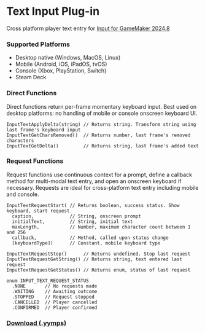# Text Input Plug-in

Cross platform player text entry for [Input for GameMaker 2024.8](https://github.com/offalynne/Input)

### Supported Platforms

- Desktop native (Windows, MacOS, Linux)
- Mobile (Android, iOS, iPadOS, tvOS)
- Console (Xbox, PlayStation, Switch)
- Steam Deck

### Direct Functions

Direct functions return per-frame momentary keyboard input. Best used on desktop platforms: no handling of mobile or console onscreen keyboard UI.
```
InputTextApplyDelta(string) // Returns string. Transform string using last frame's keyboard input
InputTextGetCharsRemoved()  // Returns number, last frame's removed characters 
InputTextGetDelta()         // Returns string, last frame's added text
```

### Request Functions

Request functions use continuous context for a prompt, define a callback method for multi-modal text entry, and open an onscreen keyboard if necessary. Requests are ideal for cross-platform text entry including mobile and console.
```
InputTextRequestStart( // Returns boolean, success status. Show keyboard, start request
  caption,             // String, onscreen prompt
  initialText,         // String, initial text
  maxLength,           // Number, maximum character count between 1 and 256
  callback,            // Method, called upon status change
  [keyboardType])      // Constant, mobile keyboard type

InputTextRequestStop()      // Returns undefined. Stop last request
InputTextRequestGetString() // Returns string, text entered last request
InputTextRequestGetStatus() // Returns enum, status of last request

enum INPUT_TEXT_REQUEST_STATUS
  .NONE       // No requests made
  .WAITING    // Awaiting outcome
  .STOPPED    // Request stopped 
  .CANCELLED  // Player cancelled
  .CONFIRMED  // Player confirmed
```

### **[Download (.yymps)](https://github.com/offalynne/InputPlugin-Text/releases)**
